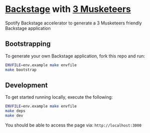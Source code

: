 # [Backstage](https://backstage.io) with [3 Musketeers](https://3musketeers.io)

Spotify Backstage accelerator to generate a 3 Musketeers friendly Backstage application

## Bootstrapping

To generate your own Backstage application, fork this repo and run:

```sh
ENVFILE=env.example make envfile
make bootstrap
```

## Development

To get started running locally, execute the following:

```sh
ENVFILE=env.example make envfile
make deps
make dev
```

You should be able to access the page via: `http://localhost:3000`
